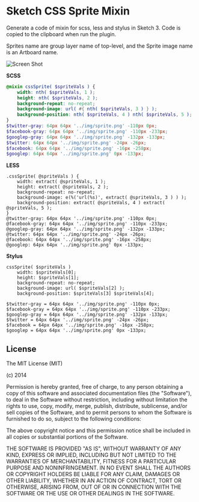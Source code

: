 Sketch CSS Sprite Mixin
=======================

Generate a code of mixin for scss, less and stylus in Sketch 3. Code is copied to the clipboard when run the plugin.

Sprites name are group layer name of top-level, and the Sprite image name is an Artboard name.

![Screen Shot](http://creative-tweet.net/img/github/css-sprite-generator-ss.png)

**SCSS**

```scss
@mixin cssSprite( $spriteVals ) {
	width: nth( $spriteVals, 1 );
	height: nth( $spriteVals, 2 );
	background-repeat: no-repeat;
	background-image: url( #{ nth( $spriteVals, 3 ) } );
	background-position: nth( $spriteVals, 4 ) nth( $spriteVals, 5 );
}
$twitter-gray: 64px 64px '../img/sprite.png' -110px 0px;
$facebook-gray: 64px 64px '../img/sprite.png' -110px -233px;
$googlep-gray: 64px 64px '../img/sprite.png' -132px -133px;
$twitter: 64px 64px '../img/sprite.png' -24px -26px;
$facebook: 64px 64px '../img/sprite.png' -16px -258px;
$googlep: 64px 64px '../img/sprite.png' 0px -133px;
```

**LESS**

```less
.cssSprite( @spriteVals ) {
	width: extract( @spriteVals, 1 );
	height: extract( @spriteVals, 2 );
	background-repeat: no-repeat;
	background-image: e(%('url(%s)', extract( @spriteVals, 3 ) ) );
	background-position: extract( @spriteVals, 4 ) extract( @spriteVals, 5 );
}
@twitter-gray: 64px 64px '../img/sprite.png' -110px 0px;
@facebook-gray: 64px 64px '../img/sprite.png' -110px -233px;
@googlep-gray: 64px 64px '../img/sprite.png' -132px -133px;
@twitter: 64px 64px '../img/sprite.png' -24px -26px;
@facebook: 64px 64px '../img/sprite.png' -16px -258px;
@googlep: 64px 64px '../img/sprite.png' 0px -133px;
```

**Stylus**

```stylus
cssSprite( $spriteVals )
	width: $spriteVals[0];
	height: $spriteVals[1];
	background-repeat: no-repeat;
	background-image: url( $spriteVals[2] );
	background-position: $spriteVals[3] $spriteVals[4];

$twitter-gray = 64px 64px '../img/sprite.png' -110px 0px;
$facebook-gray = 64px 64px '../img/sprite.png' -110px -233px;
$googlep-gray = 64px 64px '../img/sprite.png' -132px -133px;
$twitter = 64px 64px '../img/sprite.png' -24px -26px;
$facebook = 64px 64px '../img/sprite.png' -16px -258px;
$googlep = 64px 64px '../img/sprite.png' 0px -133px;
```

## License

The MIT License (MIT)

(c) 2014 

Permission is hereby granted, free of charge, to any person obtaining a copy
of this software and associated documentation files (the "Software"), to deal
in the Software without restriction, including without limitation the rights
to use, copy, modify, merge, publish, distribute, sublicense, and/or sell
copies of the Software, and to permit persons to whom the Software is
furnished to do so, subject to the following conditions:

The above copyright notice and this permission notice shall be included in all
copies or substantial portions of the Software.

THE SOFTWARE IS PROVIDED "AS IS", WITHOUT WARRANTY OF ANY KIND, EXPRESS OR
IMPLIED, INCLUDING BUT NOT LIMITED TO THE WARRANTIES OF MERCHANTABILITY,
FITNESS FOR A PARTICULAR PURPOSE AND NONINFRINGEMENT. IN NO EVENT SHALL THE
AUTHORS OR COPYRIGHT HOLDERS BE LIABLE FOR ANY CLAIM, DAMAGES OR OTHER
LIABILITY, WHETHER IN AN ACTION OF CONTRACT, TORT OR OTHERWISE, ARISING FROM,
OUT OF OR IN CONNECTION WITH THE SOFTWARE OR THE USE OR OTHER DEALINGS IN THE
SOFTWARE.